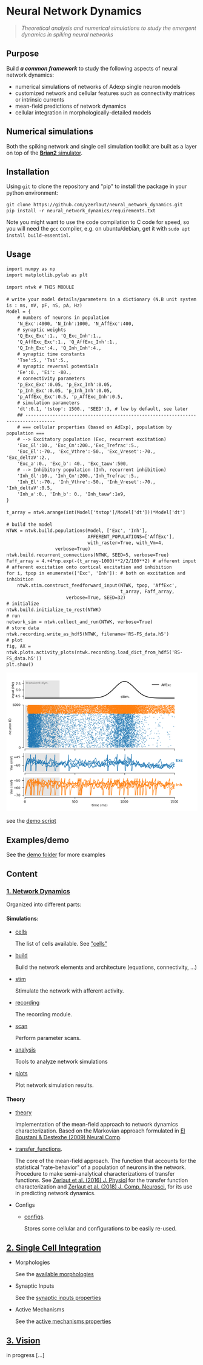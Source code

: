 # Neural Network Dynamics

> *Theoretical analysis and numerical simulations to study the emergent dynamics in spiking neural networks*

## Purpose

Build __*a common framework*__ to study the following aspects of neural network dynamics:

- numerical simulations of networks of Adexp single neuron models
- customized network and cellular features such as connectivity matrices or intrinsic currents
- mean-field predictions of network dynamics
- cellular integration in morphologically-detailed models

## Numerical simulations 

Both the spiking network and single cell simulation toolkit are built as a layer on top of the [**Brian2** simulator](https://brian2.readthedocs.io/en/stable/).

## Installation

Using `git` to clone the repository and "pip" to install the package in your python environment:

```
git clone https://github.com/yzerlaut/neural_network_dynamics.git
pip install -r neural_network_dynamics/requirements.txt
```

Note you might want to use the code compilation to C code for speed, so you will need the `gcc` compiler, e.g. on ubuntu/debian, get it with `sudo apt install build-essential`.

## Usage

```
import numpy as np
import matplotlib.pylab as plt

import ntwk # THIS MODULE

# write your model details/parameters in a dictionary (N.B unit system is : ms, mV, pF, nS, pA, Hz)
Model = {
    # numbers of neurons in population
    'N_Exc':4000, 'N_Inh':1000, 'N_AffExc':400,
    # synaptic weights
    'Q_Exc_Exc':1., 'Q_Exc_Inh':1., 
    'Q_AffExc_Exc':1., 'Q_AffExc_Inh':1., 
    'Q_Inh_Exc':4., 'Q_Inh_Inh':4., 
    # synaptic time constants
    'Tse':5., 'Tsi':5.,
    # synaptic reversal potentials
    'Ee':0., 'Ei': -80.,
    # connectivity parameters
    'p_Exc_Exc':0.05, 'p_Exc_Inh':0.05, 
    'p_Inh_Exc':0.05, 'p_Inh_Inh':0.05, 
    'p_AffExc_Exc':0.5, 'p_AffExc_Inh':0.5, 
    # simulation parameters
    'dt':0.1, 'tstop': 1500., 'SEED':3, # low by default, see later
    ## ---------------------------------------------------------------------------------
    # === cellular properties (based on AdExp), population by population ===
    # --> Excitatory population (Exc, recurrent excitation)
    'Exc_Gl':10., 'Exc_Cm':200.,'Exc_Trefrac':5.,
    'Exc_El':-70., 'Exc_Vthre':-50., 'Exc_Vreset':-70., 'Exc_deltaV':2.,
    'Exc_a':0., 'Exc_b': 40., 'Exc_tauw':500,
    # --> Inhibitory population (Inh, recurrent inhibition)
    'Inh_Gl':10., 'Inh_Cm':200.,'Inh_Trefrac':5.,
    'Inh_El':-70., 'Inh_Vthre':-50., 'Inh_Vreset':-70., 'Inh_deltaV':0.5,
    'Inh_a':0., 'Inh_b': 0., 'Inh_tauw':1e9,
}

t_array = ntwk.arange(int(Model['tstop']/Model['dt']))*Model['dt']

# build the model
NTWK = ntwk.build.populations(Model, ['Exc', 'Inh'],
                              AFFERENT_POPULATIONS=['AffExc'],
                              with_raster=True, with_Vm=4,
			      verbose=True)
ntwk.build.recurrent_connections(NTWK, SEED=5, verbose=True)
Faff_array = 4.+4*np.exp(-(t_array-1000)**2/2/100**2) # afferent input
# afferent excitation onto cortical excitation and inhibition
for i, tpop in enumerate(['Exc', 'Inh']): # both on excitation and inhibition
    ntwk.stim.construct_feedforward_input(NTWK, tpop, 'AffExc',
                                          t_array, Faff_array,
					  verbose=True, SEED=32)
# initialize
ntwk.build.initialize_to_rest(NTWK)
# run
network_sim = ntwk.collect_and_run(NTWK, verbose=True)
# store data
ntwk.recording.write_as_hdf5(NTWK, filename='RS-FS_data.h5')
# plot
fig, AX = ntwk.plots.activity_plots(ntwk.recording.load_dict_from_hdf5('RS-FS_data.h5'))
plt.show()
```

<p align="center">
  <img src="doc/RS-FS.png"/>
</p>

see the [demo script](./demo/RS-FS.py)

## Examples/demo

See the [demo folder](./demo/) for more examples

## Content

### [1. Network Dynamics](./ntwk)

Organized into different parts:

#### Simulations:
   
   - [cells](./ntwk/cells/)
   
     The list of cells available. See ["cells"](./ntwk/cells/README.md)

   - [build](./ntwk/build/)
   
     Build the network elements and architecture (equations, connectivity, ...)

   - [stim](./ntwk/stim/)
   
     Stimulate the network with afferent activity.

   - [recording](./ntwk/recording/)
   
     The recording module. 

   - [scan](./ntwk/scan/)
   
     Perform parameter scans.

   - [analysis](./ntwk/analysis/)
   
     Tools to analyze network simulations

   - [plots](./ntwk/plots/)
   
     Plot network simulation results.


#### Theory

  - [theory](./ntwk/theory/)
  
     Implementation of the mean-field approach to network dynamics characterization. Based on the Markovian approach formulated in [El Boustani & Destexhe (2009) Neural Comp](https://doi.org/10.1162/neco.2009.02-08-710).

  - [transfer_functions](./ntwk/transfer_functions/).
  
     The core of the mean-field approach. The function that accounts for the statistical "rate-behavior" of a population of neurons in the network. Procedure to make semi-analytical characterizations of transfer functions. See [Zerlaut et al. (2016) J. Physiol](https://physoc.onlinelibrary.wiley.com/doi/full/10.1113/JP272317) for the transfer function characterization and [Zerlaut et al. (2018) J. Comp. Neurosci.](https://link.springer.com/article/10.1007/s10827-017-0668-2) for its use in predicting network dynamics.
  

- Configs	

  - [configs](./ntwk/configs/).
  
    Stores some cellular and configurations to be easily re-used.


## [2. Single Cell Integration](./nrn)

- Morphologies

	See the [available morphologies](./nrn/morphologies)
       
- Synaptic Inputs

	See the [synaptic inputs properties](./nrn/synaptic_input.py)
   
- Active Mechanisms

  	See the [active mechanisms properties](./nrn/active_mechanisms.py)


## [3. Vision](./vision)

   in progress [...]




